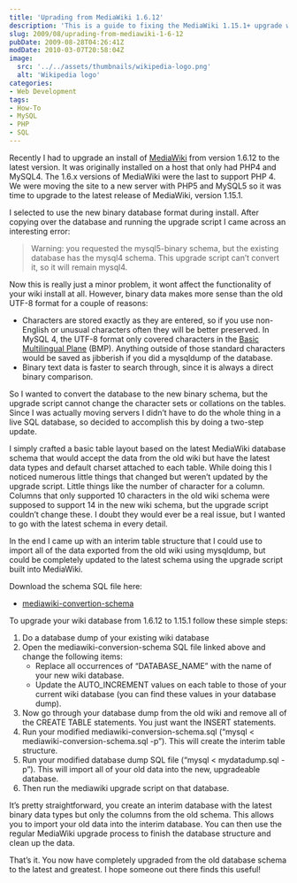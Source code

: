 ```yaml
---
title: 'Uprading from MediaWiki 1.6.12'
description: 'This is a guide to fixing the MediaWiki 1.15.1+ upgrade warning “you requested the mysql5-binary schema, but the existing database has the mysql4 schema”.'
slug: 2009/08/uprading-from-mediawiki-1-6-12
pubDate: 2009-08-28T04:26:41Z
modDate: 2010-03-07T20:58:04Z
image:
  src: '../../assets/thumbnails/wikipedia-logo.png'
  alt: 'Wikipedia logo'
categories:
- Web Development
tags:
- How-To
- MySQL
- PHP
- SQL
---
```


Recently I had to upgrade an install of [MediaWiki](http://www.mediawiki.org/) from version 1.6.12 to the latest version. It was originally installed on a host that only had PHP4 and MySQL4. The 1.6.x versions of MediaWiki were the last to support PHP 4. We were moving the site to a new server with PHP5 and MySQL5 so it was time to upgrade to the latest release of MediaWiki, version 1.15.1.

I selected to use the new binary database format during install. After copying over the database and running the upgrade script I came across an interesting error:

 > Warning: you requested the mysql5-binary schema, but the existing database has the mysql4 schema. This upgrade script can’t convert it, so it will remain mysql4.

<!-- more -->

Now this is really just a minor problem, it wont affect the functionality of your wiki install at all. However, binary data makes more sense than the old UTF-8 format for a couple of reasons:

 * Characters are stored exactly as they are entered, so if you use non-English or unusual characters often they will be better preserved.  In MySQL 4, the UTF-8 format only covered characters in the [Basic Multilingual Plane](https://en.wikipedia.org/wiki/Mapping_of_Unicode_character_planes) (BMP). Anything outside of those standard characters would be saved as jibberish if you did a mysqldump of the database.
 * Binary text data is faster to search through, since it is always a direct binary comparison.

So I wanted to convert the database to the new binary schema, but the upgrade script cannot change the character sets or collations on the tables. Since I was actually moving servers I didn’t have to do the whole thing in a live SQL database, so decided to accomplish this by doing a two-step update.

I simply crafted a basic table layout based on the latest MediaWiki database schema that would accept the data from the old wiki but have the latest data types and default charset attached to each table. While doing this I noticed numerous little things that changed but weren’t updated by the upgrade script. Little things like the number of character for a column. Columns that only supported 10 characters in the old wiki schema were supposed to support 14 in the new wiki schema, but the upgrade script couldn’t change these. I doubt they would ever be a real issue, but I wanted to go with the latest schema in every detail.

In the end I came up with an interim table structure that I could use to import all of the data exported from the old wiki using mysqldump, but could be completely updated to the latest schema using the upgrade script built into MediaWiki.

Download the schema SQL file here:

 * [mediawiki-convertion-schema](/misc/mediawiki-convertion-schema.zip)

To upgrade your wiki database from 1.6.12 to 1.15.1 follow these simple steps:

 1. Do a database dump of your existing wiki database
 2. Open the mediawiki-conversion-schema SQL file linked above and change the following items:
     * Replace all occurrences of “DATABASE_NAME” with the name of your new wiki database.
     * Update the AUTO_INCREMENT values on each table to those of your current wiki database (you can find these values in your database dump).
 3. Now go through your database dump from the old wiki and remove all of the CREATE TABLE statements. You just want the INSERT statements.
 4. Run your modified mediawiki-conversion-schema.sql (“mysql < mediawiki-conversion-schema.sql -p”). This will create the interim table structure.
 5. Run your modified database dump SQL file (“mysql < mydatadump.sql -p”). This will import all of your old data into the new, upgradeable database.
 6. Then run the mediawiki upgrade script on that database.

It’s pretty straightforward, you create an interim database with the latest binary data types but only the columns from the old schema. This allows you to import your old data into the interim database. You can then use the regular MediaWiki upgrade process to finish the database structure and clean up the data.

That’s it. You now have completely upgraded from the old database schema to the latest and greatest. I hope someone out there finds this useful!
